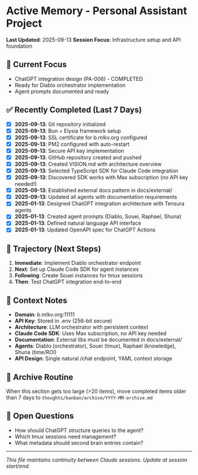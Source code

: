 # Active Memory - Personal Assistant Project

**Last Updated**: 2025-09-13
**Session Focus**: Infrastructure setup and API foundation

## 🎯 Current Focus
- ChatGPT integration design (PA-006) - COMPLETED
- Ready for Diablo orchestrator implementation
- Agent prompts documented and ready

## ✅ Recently Completed (Last 7 Days)
- [x] **2025-09-13**: Git repository initialized
- [x] **2025-09-13**: Bun + Elysia framework setup
- [x] **2025-09-13**: SSL certificate for b.mlkv.org configured
- [x] **2025-09-13**: PM2 configured with auto-restart
- [x] **2025-09-13**: Secure API key implementation
- [x] **2025-09-13**: GitHub repository created and pushed
- [x] **2025-09-13**: Created VISION.md with architecture overview
- [x] **2025-09-13**: Selected TypeScript SDK for Claude Code integration
- [x] **2025-09-13**: Discovered SDK works with Max subscription (no API key needed!)
- [x] **2025-09-13**: Established external docs pattern in docs/external/
- [x] **2025-09-13**: Updated all agents with documentation requirements
- [x] **2025-01-13**: Designed ChatGPT integration architecture with Tensura agents
- [x] **2025-01-13**: Created agent prompts (Diablo, Souei, Raphael, Shuna)
- [x] **2025-01-13**: Defined natural language API interface
- [x] **2025-01-13**: Updated OpenAPI spec for ChatGPT Actions

## 🚀 Trajectory (Next Steps)
1. **Immediate**: Implement Diablo orchestrator endpoint
2. **Next**: Set up Claude Code SDK for agent instances
3. **Following**: Create Souei instances for tmux sessions
4. **Then**: Test ChatGPT integration end-to-end

## 📝 Context Notes
- **Domain**: b.mlkv.org:11111
- **API Key**: Stored in .env (256-bit secure)
- **Architecture**: LLM orchestrator with persistent context
- **Claude Code SDK**: Uses Max subscription, no API key needed
- **Documentation**: External libs must be documented in docs/external/
- **Agents**: Diablo (orchestrator), Souei (tmux), Raphael (knowledge), Shuna (time/ROI)
- **API Design**: Single natural /chat endpoint, YAML context storage

## 🔄 Archive Routine
When this section gets too large (>20 items), move completed items older than 7 days to `thoughts/kanban/archive/YYYY-MM-archive.md`

## 💭 Open Questions
- How should ChatGPT structure queries to the agent?
- Which tmux sessions need management?
- What metadata should second brain entries contain?

---
*This file maintains continuity between Claude sessions. Update at session start/end.*